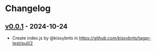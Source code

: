 # Changelog

## [v0.0.1](https://github.com/kissybnts/tagpr-test/commits/v0.0.1) - 2024-10-24
- Create index.js by @kissybnts in https://github.com/kissybnts/tagpr-test/pull/2
